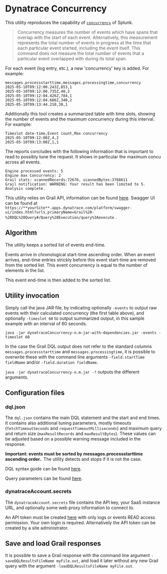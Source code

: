 # Dynatrace Concurrency

This utility reproduces the capability of [`concurrency`](https://docs.splunk.com/Documentation/SplunkCloud/latest/SearchReference/Concurrency) of Splunk.

> Concurrency measures the number of events which have spans that overlap with the start of each event. Alternatively, this measurement represents the total number of events in progress at the time that each particular event started, including the event itself. This command does not measure the total number of events that a particular event overlapped with during its total span.

For each event (log entry, etc.), a new 'concurrency' key is added. For example:

```text
messages.processstarttime,messages.processingtime,concurrency
2025-05-10T09:12:00.243Z,853,1
2025-05-10T09:12:00.735Z,40,2
2025-05-10T09:12:04.426Z,784,1
2025-05-10T09:12:04.686Z,340,2
2025-05-10T09:13:44.210,30,1
```

Additionally this tool creates a summarized table with time slots, showing the number of events and the maximum concurrency during this interval. For example:

```text
Timeslot date-time,Event count,Max concurrency
2025-05-10T09:12:00Z,4,2
2025-05-10T09:13:00Z,1,1
```

The reports concludes with the following information that is important to read to possibly tune the request. It shows in particular the maximum concu
across all events.

```text
Engine processed events: 5
Engine max Concurrency: 2
Grail stats: scannedRecords:72670, scannedBytes:3768611
Grail notification: WARNING: Your result has been limited to 5.
Analysis complete.
```

This utility relies on Grail API, information can be found [here](https://developer.dynatrace.com/plan/platform-services/grail-service/). Swagger UI can be found at `https://**yourSite**.apps.dynatrace.com/platform/swagger-ui/index.html?urls.primaryName=Grail%20-%20DQL%20Query#/Query%20Execution/query%3Aexecute` .

## Algorithm

The utility keeps a sorted list of events end-time.

Events arrive in chronological start-time ascending order. When an event arrives, end-time entries strickly before this event start-time are removed from the sorted list. This event concurrency is equal to the number of elements in the list.

This event end-time is then added to the sorted list.

## Utility invocation

Simply call the java JAR file, by indicating optionally `-events` to output raw events with their calculated concurrency (the first table above), and optionally `-timeslot 60` to output summarized output, in this sample example with an interval of 60 seconds.

`java -jar dynatraceConcurrency-n.m-jar-with-dependencies.jar -events -timeslot 60`

In the case the Grail DQL output does not refer to the standard columns `messages.processstarttime` and `messages.processingtime`, it is possible to overwrite these with the command line arguments `-field.startTime fieldName` and/or `-field.duration fieldName`.

`java -jar dynatraceConcurrency-n.m.jar -?` outputs the different arguments.

## Configuration files

### dql.json

The `dql.json` contains the main DQL statement and the start and end times. It contains also additional tuning parameters, mostly timeouts (`fetchTimeoutSeconds` and `requestTimeoutMilliseconds`) and maximum query and return size (`maxResultRecords` and `maxResultBytes`). These values can be adjusted based on a possible warning message included in the response.

**Important: events must be sorted by messages.processstarttime ascending order.**. The utility detects and stops if it is not the case.

DQL syntax guide can be found [here](https://docs.dynatrace.com/docs/discover-dynatrace/references/dynatrace-query-language).

Query parameters can be found [here](https://developer.dynatrace.com/develop/sdks/client-query/#executerequest).

### dynatraceAccount.secrets

The `dynatraceAccount.secrets` file contains the API key, your SaaS instance URL, and optionally some web proxy information to connect to.

An API token must be created [here](https://myaccount.dynatrace.com/platformTokens) with only logs or events READ access permission. Your own login is required. Alternatively the API token can be created by a site administrator.

## Save and load Grail responses

It is possible to save a Grail response with the command line argument `-saveDQLResultsFileName myFile.out`, and load it later without any new Grail query with the argument `-loadDQLResultsFileName myFile.out`. 

